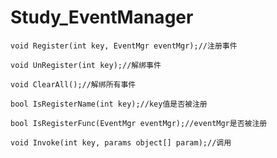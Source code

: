 # Study_EventManager

    void Register(int key, EventMgr eventMgr);//注册事件

    void UnRegister(int key);//解绑事件

    void ClearAll();//解绑所有事件

    bool IsRegisterName(int key);//key值是否被注册

    bool IsRegisterFunc(EventMgr eventMgr);//eventMgr是否被注册

    void Invoke(int key, params object[] param);//调用
